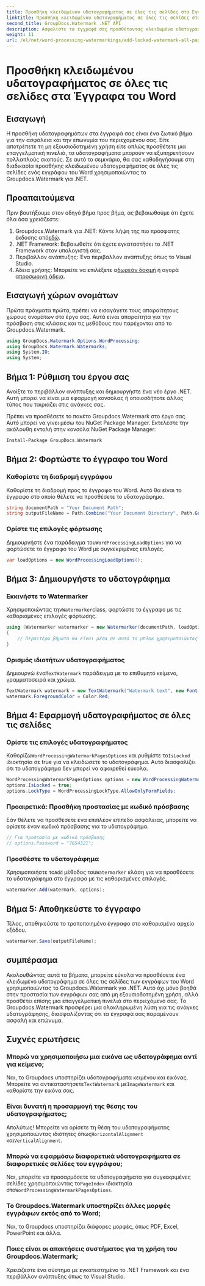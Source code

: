 ```yaml
---
title: Προσθήκη κλειδωμένου υδατογραφήματος σε όλες τις σελίδες στα Έγγραφα του Word
linktitle: Προσθήκη κλειδωμένου υδατογραφήματος σε όλες τις σελίδες στα Έγγραφα του Word
second_title: GroupDocs.Watermark .NET API
description: Ασφαλίστε τα έγγραφά σας προσθέτοντας κλειδωμένα υδατογραφήματα χρησιμοποιώντας το Groupdocs.Watermark για .NET. Ακολουθήστε τον βήμα προς βήμα οδηγό μας για εύκολη εφαρμογή.
weight: 11
url: /el/net/word-processing-watermarkings/add-locked-watermark-all-pages-word-docs/
---
```


# Προσθήκη κλειδωμένου υδατογραφήματος σε όλες τις σελίδες στα Έγγραφα του Word

## Εισαγωγή
Η προσθήκη υδατογραφημάτων στα έγγραφά σας είναι ένα ζωτικό βήμα για την ασφάλεια και την επωνυμία του περιεχομένου σας. Είτε αποτρέπετε τη μη εξουσιοδοτημένη χρήση είτε απλώς προσθέτετε μια επαγγελματική πινελιά, τα υδατογραφήματα μπορούν να εξυπηρετήσουν πολλαπλούς σκοπούς. Σε αυτό το σεμινάριο, θα σας καθοδηγήσουμε στη διαδικασία προσθήκης κλειδωμένου υδατογραφήματος σε όλες τις σελίδες ενός εγγράφου του Word χρησιμοποιώντας το Groupdocs.Watermark για .NET.
## Προαπαιτούμενα
Πριν βουτήξουμε στον οδηγό βήμα προς βήμα, ας βεβαιωθούμε ότι έχετε όλα όσα χρειάζεστε:
1. Groupdocs.Watermark για .NET: Κάντε λήψη της πιο πρόσφατης έκδοσης από[εδώ](https://releases.groupdocs.com/Watermark/net/).
2. .NET Framework: Βεβαιωθείτε ότι έχετε εγκαταστήσει το .NET Framework στον υπολογιστή σας.
3. Περιβάλλον ανάπτυξης: Ένα περιβάλλον ανάπτυξης όπως το Visual Studio.
4.  Άδεια χρήσης: Μπορείτε να επιλέξετε α[δωρεάν δοκιμή](https://releases.groupdocs.com/) ή αγορά α[προσωρινή άδεια](https://purchase.groupdocs.com/temporary-license/).
## Εισαγωγή χώρων ονομάτων
Πρώτα πράγματα πρώτα, πρέπει να εισαγάγετε τους απαραίτητους χώρους ονομάτων στο έργο σας. Αυτά είναι απαραίτητα για την πρόσβαση στις κλάσεις και τις μεθόδους που παρέχονται από το Groupdocs.Watermark.
```csharp
using GroupDocs.Watermark.Options.WordProcessing;
using GroupDocs.Watermark.Watermarks;
using System.IO;
using System;
```
## Βήμα 1: Ρύθμιση του έργου σας

Ανοίξτε το περιβάλλον ανάπτυξης και δημιουργήστε ένα νέο έργο .NET. Αυτή μπορεί να είναι μια εφαρμογή κονσόλας ή οποιοσδήποτε άλλος τύπος που ταιριάζει στις ανάγκες σας.

Πρέπει να προσθέσετε το πακέτο Groupdocs.Watermark στο έργο σας. Αυτό μπορεί να γίνει μέσω του NuGet Package Manager. Εκτελέστε την ακόλουθη εντολή στην κονσόλα NuGet Package Manager:
```sh
Install-Package GroupDocs.Watermark
```
## Βήμα 2: Φορτώστε το έγγραφο του Word
### Καθορίστε τη διαδρομή εγγράφου
Καθορίστε τη διαδρομή προς το έγγραφο του Word. Αυτό θα είναι το έγγραφο στο οποίο θέλετε να προσθέσετε το υδατογράφημα.
```csharp
string documentPath = "Your Document Path";
string outputFileName = Path.Combine("Your Document Directory", Path.GetFileName(documentPath));
```
### Ορίστε τις επιλογές φόρτωσης
 Δημιουργήστε ένα παράδειγμα του`WordProcessingLoadOptions` για να φορτώσετε το έγγραφο του Word με συγκεκριμένες επιλογές.
```csharp
var loadOptions = new WordProcessingLoadOptions();
```
## Βήμα 3: Δημιουργήστε το υδατογράφημα
### Εκκινήστε το Watermarker
 Χρησιμοποιώντας την`Watermarker`class, φορτώστε το έγγραφο με τις καθορισμένες επιλογές φόρτωσης.
```csharp
using (Watermarker watermarker = new Watermarker(documentPath, loadOptions))
{
    // Περαιτέρω βήματα θα είναι μέσα σε αυτό το μπλοκ χρησιμοποιώντας
}
```
### Ορισμός ιδιοτήτων υδατογραφήματος
 Δημιουργώ ένα`TextWatermark` παράδειγμα με το επιθυμητό κείμενο, γραμματοσειρά και χρώμα.
```csharp
TextWatermark watermark = new TextWatermark("Watermark text", new Font("Arial", 19));
watermark.ForegroundColor = Color.Red;
```
## Βήμα 4: Εφαρμογή υδατογραφήματος σε όλες τις σελίδες
### Ορίστε τις επιλογές υδατογραφήματος
 Καθορίζω`WordProcessingWatermarkPagesOptions` και ρυθμίστε το`IsLocked` ιδιοκτησία σε true για να κλειδώσετε το υδατογράφημα. Αυτό διασφαλίζει ότι το υδατογράφημα δεν μπορεί να αφαιρεθεί εύκολα.
```csharp
WordProcessingWatermarkPagesOptions options = new WordProcessingWatermarkPagesOptions();
options.IsLocked = true;
options.LockType = WordProcessingLockType.AllowOnlyFormFields;
```
### Προαιρετικά: Προσθήκη προστασίας με κωδικό πρόσβασης
Εάν θέλετε να προσθέσετε ένα επιπλέον επίπεδο ασφάλειας, μπορείτε να ορίσετε έναν κωδικό πρόσβασης για το υδατογράφημα.
```csharp
// Για προστασία με κωδικό πρόσβασης
// options.Password = "7654321";
```
### Προσθέστε το υδατογράφημα
 Χρησιμοποιήστε το`Add` μέθοδος του`Watermarker` κλάση για να προσθέσετε το υδατογράφημα στο έγγραφο με τις καθορισμένες επιλογές.
```csharp
watermarker.Add(watermark, options);
```
## Βήμα 5: Αποθηκεύστε το έγγραφο
Τέλος, αποθηκεύστε το τροποποιημένο έγγραφο στο καθορισμένο αρχείο εξόδου.
```csharp
watermarker.Save(outputFileName);
```

## συμπέρασμα
Ακολουθώντας αυτά τα βήματα, μπορείτε εύκολα να προσθέσετε ένα κλειδωμένο υδατογράφημα σε όλες τις σελίδες των εγγράφων του Word χρησιμοποιώντας το Groupdocs.Watermark για .NET. Αυτό όχι μόνο βοηθά στην προστασία των εγγράφων σας από μη εξουσιοδοτημένη χρήση, αλλά προσθέτει επίσης μια επαγγελματική πινελιά στο περιεχόμενό σας. Το Groupdocs.Watermark προσφέρει μια ολοκληρωμένη λύση για τις ανάγκες υδατογράφησης, διασφαλίζοντας ότι τα έγγραφά σας παραμένουν ασφαλή και επώνυμα.
## Συχνές ερωτήσεις
### Μπορώ να χρησιμοποιήσω μια εικόνα ως υδατογράφημα αντί για κείμενο;
 Ναι, το Groupdocs υποστηρίζει υδατογραφήματα κειμένου και εικόνας. Μπορείτε να αντικαταστήσετε`TextWatermark` με`ImageWatermark` και καθορίστε την εικόνα σας.
### Είναι δυνατή η προσαρμογή της θέσης του υδατογραφήματος;
 Απολύτως! Μπορείτε να ορίσετε τη θέση του υδατογραφήματος χρησιμοποιώντας ιδιότητες όπως`HorizontalAlignment` και`VerticalAlignment`.
### Μπορώ να εφαρμόσω διαφορετικά υδατογραφήματα σε διαφορετικές σελίδες του εγγράφου;
 Ναι, μπορείτε να προσαρμόσετε τα υδατογραφήματα για συγκεκριμένες σελίδες χρησιμοποιώντας το`PageIndex` ιδιοκτησία στο`WordProcessingWatermarkPagesOptions`.
### Το Groupdocs.Watermark υποστηρίζει άλλες μορφές εγγράφων εκτός από το Word;
Ναι, το Groupdocs υποστηρίζει διάφορες μορφές, όπως PDF, Excel, PowerPoint και άλλα.
### Ποιες είναι οι απαιτήσεις συστήματος για τη χρήση του Groupdocs.Watermark;
Χρειάζεστε ένα σύστημα με εγκατεστημένο το .NET Framework και ένα περιβάλλον ανάπτυξης όπως το Visual Studio.